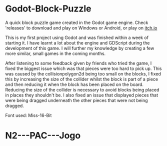 # Godot-Block-Puzzle

A quick block puzzle game created in the Godot game engine. Check 'releases' to download and play on Windows or Android, or play on [itch.io](https://blakeles.itch.io/block-puzzle-godot)

This is my first project using Godot and was finished within a week of starting it. I have learnt a lot about the engine and GDScript during the development of this game.
I will further my knowledge by creating a few more similar, small games in the coming months.

After listening to some feedback given by friends who tried the game, I fixed the biggest issue which was that pieces were too hard to pick up. This was caused by the collisionpolygon2d being too small on the blocks, I fixed this by increasing the size of the collider whilst the block is part of a piece and then reducing it when the block has been placed on the board. Reducing the size of the collider is necessary to avoid blocks being placed in places they shouldn't be. I also fixed an issue that displayed pieces that were being dragged underneath the other pieces that were not being dragged.

Font used: Miss-16-Bit
# N2---PAC---Jogo
